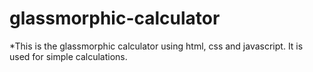 # glassmorphic-calculator
*This is the glassmorphic calculator using html, css and javascript. It is used for simple calculations.
